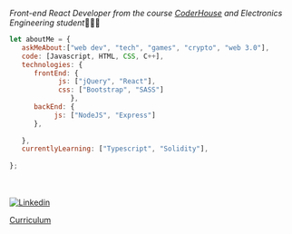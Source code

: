 <p><em>Front-end React Developer from the course <a href="https://www.coderhouse.com/">CoderHouse</a> and Electronics Engineering student</em>🧑🏽‍💻</br>
</p>


```javascript
let aboutMe = {
   askMeAbout:["web dev", "tech", "games", "crypto", "web 3.0"],
   code: [Javascript, HTML, CSS, C++],
   technologies: {
      frontEnd: {
            js: ["jQuery", "React"],
            css: ["Bootstrap", "SASS"]
               },
      backEnd: {
           js: ["NodeJS", "Express"]
      },
      
   },
   currentlyLearning: ["Typescript", "Solidity"],
  
};
```
</br></br>
[![Linkedin](https://img.shields.io/badge/-LinkedIn-blue?style=flat&logo=Linkedin&logoColor=white&link=https://www.linkedin.com/in/ignacio-suarez-barraza/)](https://www.linkedin.com/in/ignacio-suarez-barraza/)

[Curriculum](https://drive.google.com/file/d/18AmwEO3c0pWWzpwBeZZjO7N23NSM5PtI/view?usp=sharing "Curriculum Vitae")
